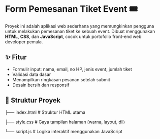 # Form Pemesanan Tiket Event 🎟️

Proyek ini adalah aplikasi web sederhana yang memungkinkan pengguna untuk melakukan pemesanan tiket ke sebuah event. Dibuat menggunakan **HTML**, **CSS**, dan **JavaScript**, cocok untuk portofolio front-end web developer pemula.

## ✨ Fitur
- Formulir input: nama, email, no HP, jenis event, jumlah tiket
- Validasi data dasar
- Menampilkan ringkasan pesanan setelah submit
- Desain bersih dan responsif

## 📁 Struktur Proyek
├── index.html # Struktur HTML utama

├── style.css # Gaya tampilan halaman (warna, layout, dll)

└── script.js # Logika interaktif menggunakan JavaScript


